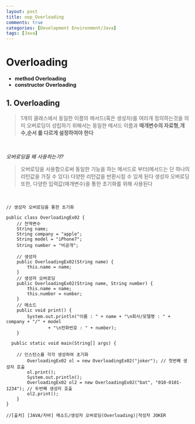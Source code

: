 ```yaml
---
layout: post
title: oop_Overloading
comments: true
categories: [Development Environment/Java]
tags: [Java]
---
```


#  Overloading

* __method Overloading__
* __constructor Overloading__

## 1. Overloading
> 1개의 클래스에서 동일한 이름의 메서드(혹은 생성자)를 여러개 정의하는것을 의미
>오버로딩이 성립하기 위해서는 동일한 메서드 이름과 __매개변수의 자료형,개수,순서 를 다르게 설정하여야 한다__

<br>

_오버로딩을 왜 사용하는가?_
> 오버로딩을 사용함으로써 동일한 기능을 하는 메서드로 부터(메서드는 단 하나의 리턴값을 가질 수 있다) 다양한 리턴값을 반환시킬 수 있게 된다
> 생성자 오버로딩 또한, 다양한 입력값(매개변수)을 통한 초기화를 위해 사용된다

<br>

```{.java}
// 생성자 오버로딩을 통한 초기화

public class OverloadingEx02 {
	// 전역변수
	String name;
	String company = "apple";
	String model = "iPhone7";
	String number = "비공개";

	// 생성자
	public OverloadingEx02(String name) {
		this.name = name;
	}
	// 생성자 오버로딩
	public OverloadingEx02(String name, String number) {
		this.name = name;
		this.number = number;
	}
	// 메소드
	public void print() {
		System.out.println("이름 : " + name + "\n회사/모델명 : " + company + "/" + model
				+ "\n전화번호 : " + number);
	}

  public static void main(String[] args) {

    // 인스턴스를 각각 생성하여 초기화
		OverloadingEx02 ol = new OverloadingEx02("joker"); // 첫번째 생성자 호출
		ol.print();
		System.out.println();
		OverloadingEx02 ol2 = new OverloadingEx02("bat", "010-0101-1234"); // 두번째 생성자 호출
		ol2.print();
	}
}

//[출처] [JAVA/자바] 메소드/생성자 오버로딩(Overloading)|작성자 JOKER

```
